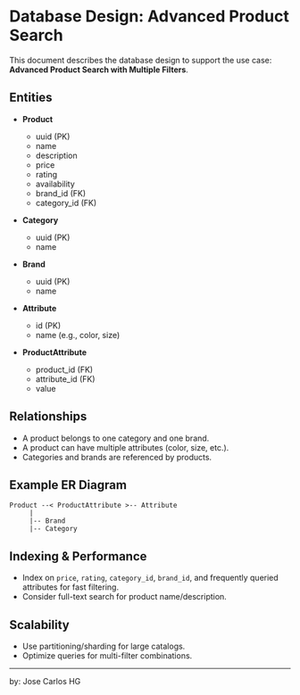 # Database Design: Advanced Product Search

This document describes the database design to support the use case: **Advanced Product Search with Multiple Filters**.

## Entities

- **Product**

  - uuid (PK)
  - name
  - description
  - price
  - rating
  - availability
  - brand_id (FK)
  - category_id (FK)

- **Category**

  - uuid (PK)
  - name

- **Brand**

  - uuid (PK)
  - name

- **Attribute**

  - id (PK)
  - name (e.g., color, size)

- **ProductAttribute**
  - product_id (FK)
  - attribute_id (FK)
  - value

## Relationships

- A product belongs to one category and one brand.
- A product can have multiple attributes (color, size, etc.).
- Categories and brands are referenced by products.

## Example ER Diagram

```
Product --< ProductAttribute >-- Attribute
	 |
	 |-- Brand
	 |-- Category
```

## Indexing & Performance

- Index on `price`, `rating`, `category_id`, `brand_id`, and frequently queried attributes for fast filtering.
- Consider full-text search for product name/description.

## Scalability

- Use partitioning/sharding for large catalogs.
- Optimize queries for multi-filter combinations.

---

by: Jose Carlos HG
